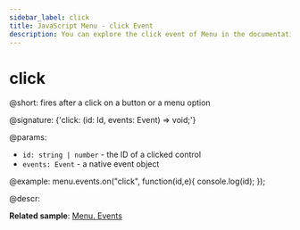 ```yaml
---
sidebar_label: click
title: JavaScript Menu - click Event 
description: You can explore the click event of Menu in the documentation of the DHTMLX JavaScript UI library. Browse developer guides and API reference, try out code examples and live demos, and download a free 30-day evaluation version of DHTMLX Suite 7.
---
```


# click

@short: fires after a click on a button or a menu option

@signature: {'click: (id: Id, events: Event) => void;'}

@params:
- `id: string | number` - the ID of a clicked control
- `events: Event` - a native event object

@example:
menu.events.on("click", function(id,e){
    console.log(id);
});

@descr:

**Related sample**: [Menu. Events](https://snippet.dhtmlx.com/yjt39a4k)
